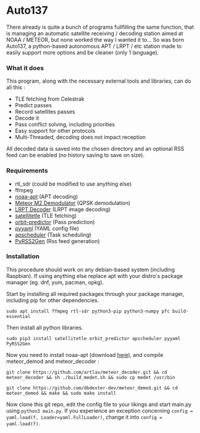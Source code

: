 # Auto137

There already is quite a bunch of programs fullfilling the same function, that is managing an automatic satellite receiving / decoding station aimed at NOAA / METEOR, but none worked the way I wanted it to... So was born Auto137, a python-based autonomous APT / LRPT / etc station made to easily support more options and be cleaner (only 1 language).

### What it does

This program, along with the necessary external tools and libraries, can do all this :
*  TLE fetching from Celestrak
*  Predict passes
*  Record satellites passes
*  Decode it
*  Pass conflict solving, including priorities
*  Easy support for other protocols
*  Multi-Threaded, decoding does not impact reception

All decoded data is saved into the chosen directory and an optional RSS feed can be enabled (no history saving to save on size).

### Requirements

* rtl_sdr (could be modified to use anything else)
* ffmpeg
* [noaa-apt](https://github.com/martinber/noaa-apt) (APT decoding)
* [Meteor M2 Demodulator](https://github.com/dbdexter-dev/meteor_demod) (QPSK demodulation)
* [LRPT Decoder](https://github.com/artlav/meteor_decoder) (LRPT image decoding)
* [satellitetle](https://gitlab.com/librespacefoundation/python-satellitetle) (TLE fetching)
* [orbit-predictor](https://github.com/satellogic/orbit-predictor) (Pass prediction)
* [pyyaml](https://github.com/yaml/pyyaml) (YAML config file)
* [apscheduler](https://github.com/agronholm/apscheduler) (Task scheduling)
* [PyRSS2Gen](http://dalkescientific.com/Python/PyRSS2Gen.html) (Rss feed generation)

### Installation

This procedure should work on any debian-based system (including Raspbian). If using anything else replace apt with your distro's package manager (eg. dnf, yum, pacman, opkg).

Start by installing all required packages through your package manager, including pip for other dependencies.

`sudo apt install ffmpeg rtl-sdr python3-pip python3-numpy pfc build-essential`

Then install all python libraries.

`sudo pip3 install satellitetle orbit_predictor apscheduler pyyaml PyRSS2Gen`

Now you need to install noaa-apt (download [here](https://noaa-apt.mbernardi.com.ar/download.html)), and compile meteor_demod and meteor_decoder :

`git clone https://github.com/artlav/meteor_decoder.git && cd meteor_decoder && sh ./build_medet.sh && sudo cp medet /usr/bin`

`git clone https://github.com/dbdexter-dev/meteor_demod.git && cd meteor_demod && make && sudo make install`


Now clone this git repo, edit the config file to your likings and start main.py using `python3 main.py`. If you experience an exception concerning `config = yaml.load(f, Loader=yaml.FullLoader)`, change it into `config = yaml.load(f)`.
